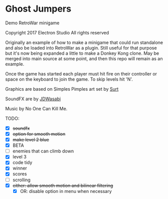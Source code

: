 # Ghost Jumpers
Demo RetroWar minigame

Copyright 2017 Electron Studio
All rights reserved

Originally an example of how to make a minigame that could run standalone and also
be loaded into RetroWar as a plugin.  Still useful for that purpose but it's now
being expanded a little to make a Donkey Kong clone.  May be merged into main
source at some point, and then this repo will remain as an example.

Once the game has started each player must hit fire on their controller or space on the keyboard to join the game.  To skip levels hit 'N'.

Graphics are based on Simples Pimples art set by [Surt](https://opengameart.org/content/simple-broad-purpose-tileset)

SoundFX are by [JDWasabi](https://wasabi-playground.com/about)

Music by No One Can Kill Me.

TODO:

- [x] <strike>soundfx</strike>
- [x] <strike>option for smooth motion</strike>
- [x] <strike>make level 2 blue</strike>
- [x] BETA
- [ ] enemies that can climb down
- [x] level 3
- [x] code tidy
- [x] winner
- [x] scores
- [ ] scrolling
- [x] <strike>either: allow smooth motion and bilinear filtering</strike>
  - [x] OR: disable option in menu when necessary
